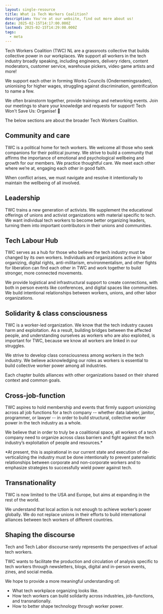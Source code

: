 ```yaml
---
layout: single-resource
title: What is Tech Workers Coalition?
description: You're at our website, find out more about us!
date: 2025-02-15T14:17:00.000Z
lastmod: 2025-02-15T14:29:00.000Z
tags:
  - meta
---
```

Tech Workers Coalition (TWC) NL are a grassroots collective that builds collective power in our workplaces. We support all workers in the tech industry broadly speaking, including engineers, delivery riders, content moderators, customer service, warehouse pickers, video game artists and more!

We support each other in forming Works Councils (Ondernemingsraden), unionising for higher wages, struggling against discrimination, gentrification to name a few.

We often brainstorm together, provide trainings and networking events. Join our meetings to share your knowledge and requests for support!
Tech Won't Save Us: Organise! 🤗

The below sections are about the broader Tech Workers Coalition.

## Community and care

TWC is a political home for tech workers. We welcome all those who seek companions for their political journey. We strive to build a community that affirms the importance of emotional and psychological wellbeing and growth for our members. We practice thoughtful care. We meet each other where we’re at, engaging each other in good faith.

When conflict arises, we must navigate and resolve it intentionally to maintain the wellbeing of all involved.

## Leadership

TWC trains a new generation of activists. We supplement the educational offerings of unions and activist organizations with material specific to tech. We want individual tech workers to become better organizing leaders, turning them into important contributors in their unions and communities.

## Tech Labour Hub

TWC serves as a hub for those who believe the tech industry must be changed by its own workers. Individuals and organizations active in labor organizing, digital rights, anti-militarism, environmentalism, and other fights for liberation can find each other in TWC and work together to build stronger, more connected movements. 

We provide logistical and infrastructural support to create connections, with both in person events like conferences, and digital spaces like communities. We build intentional relationships between workers, unions, and other labor organizations.

## **Solidarity & class consciousness**

TWC is a worker-led organization. We know that the tech industry causes harm and exploitation. As a result, building bridges between the affected people, and understanding ourselves as workers who are also exploited, is important for TWC, because we know all workers are linked in our struggles. 

We strive to develop class consciousness among workers in the tech industry. We believe acknowledging our roles as workers is essential to build collective worker power among all industries.

Each chapter builds alliances with other organizations based on their shared context and common goals.

## Cross-job-function

TWC aspires to hold membership and events that firmly support unionizing across all job functions for a tech company -- whether data labeler, janitor, programmer, or lawyer -- in order to build structural, collective worker power in the tech industry as a whole.

We believe that in order to truly be a coalitional space, all workers of a tech company need to organize across class barriers and fight against the tech industry’s exploitation of people and resources.*

\*At present, this is aspirational in our current state and execution of de-verticalizing the industry must be done intentionally to prevent paternalistic relationships between corporate and non-corporate workers and to emphasize strategies to successfully wield power against tech.

## Transnationality

TWC is now limited to the USA and Europe, but aims at expanding in the rest of the world.

We understand that local action is not enough to achieve worker’s power globally. We do not replace unions in their efforts to build international alliances between tech workers of different countries.

## Shaping the discourse

Tech and Tech Labor discourse rarely represents the perspectives of actual tech workers. 

TWC wants to facilitate the production and circulation of analysis specific to tech workers through newsletters, blogs, digital and in-person events, zines, and social media. 

We hope to provide a more meaningful understanding of:

* What tech workplace organizing looks like. 
* How tech workers can build solidarity across industries, job-functions, and transnationally.
* How to better shape technology through worker power.
